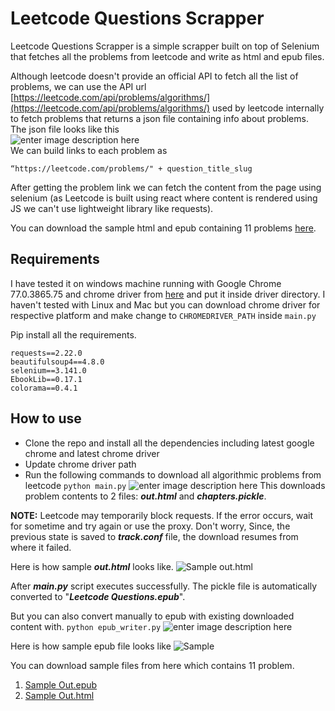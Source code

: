 # Leetcode Questions Scrapper

Leetcode Questions Scrapper is a simple scrapper built on top of Selenium that fetches all the problems from leetcode and write as html and epub files.

Although leetcode doesn't provide an official API to fetch all the list of problems, we can use the API url  [https://leetcode.com/api/problems/algorithms/](https://leetcode.com/api/problems/algorithms/) used by leetcode internally to fetch problems that returns a json file containing info about problems.
The json file looks like this <br>
![enter image description here](https://qph.fs.quoracdn.net/main-qimg-4ddf7b592d1a47df4385ffc714c215b7)<br>
We can build links to each problem as 

    “https://leetcode.com/problems/" + question_title_slug
After getting the problem link we can fetch the content from the page using selenium (as Leetcode is built using react where content is rendered using JS we can't use lightweight library like requests).

You can download the sample html and epub containing 11  problems [here](https://github.com/sarangbishal/Leetcode-Questions-Scrapper/tree/master/assets/sample%20output%20files).

## Requirements
	
I have tested it on windows machine running with Google Chrome 77.0.3865.75 and chrome driver from [here](https://chromedriver.storage.googleapis.com/index.html?path=77.0.3865.40/) and put it inside driver directory.
I haven't tested with Linux and Mac but you can download chrome driver for respective platform and make change to `CHROMEDRIVER_PATH`   inside `main.py`

Pip install all the requirements.

    requests==2.22.0
    beautifulsoup4==4.8.0
    selenium==3.141.0
    EbookLib==0.17.1
    colorama==0.4.1

    
## How to use
 - Clone the repo and install all the dependencies including latest google chrome and latest chrome driver
 - Update chrome driver path 
 - Run the following commands to download all algorithmic problems from leetcode
 `python main.py`
 ![enter image description here](https://raw.githubusercontent.com/sarangbishal/Leetcode-Questions-Scrapper/master/assets/screenshots/main.PNG?token=AG2ULFBE5HCEDG2FYTXPFW25RNWCU)
 This downloads problem contents to 2 files: *****out.html***** and ***chapters.pickle***.

 **NOTE:** Leetcode may temporarily block requests. If the error occurs, wait for sometime and try again or use the proxy. Don't worry, Since, the previous state is saved to ***track.conf*** file, the download resumes from where it failed.
 
 Here is how sample ***out.html*** looks like.
 ![Sample out.html](https://raw.githubusercontent.com/sarangbishal/Leetcode-Questions-Scrapper/master/assets/screenshots/sample_out_html.PNG?token=AG2ULFBT3PWYY2VZZYDUEES5RNVBI)
 
 After ***main.py*** script executes successfully. The pickle file is automatically converted to "***Leetcode Questions.epub***". 
 
 But you can also convert manually to epub with existing downloaded content with.
 `python epub_writer.py`
 ![enter image description here](https://raw.githubusercontent.com/sarangbishal/Leetcode-Questions-Scrapper/master/assets/screenshots/epub_writer.PNG?token=AG2ULFC6Q63GEO6JOK6FH4C5RN26O)
 
 Here is how sample epub file looks like
![Sample](https://raw.githubusercontent.com/sarangbishal/Leetcode-Questions-Scrapper/master/assets/screenshots/sample_out_epub.PNG?token=AG2ULFBGUDY5D4FCJ7SENZK5RNVFQ)

You can download sample files from here which contains 11 problem.
1. [Sample Out.epub](https://github.com/sarangbishal/Leetcode-Questions-Scrapper/blob/master/assets/sample%20output%20files/out.epub)
2. [Sample Out.html](https://sarangbishal.github.io/Leetcode-Questions-Scrapper/assets/sample%20output%20files/out.html)

